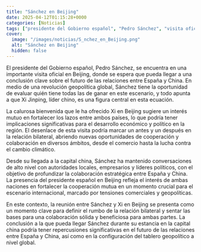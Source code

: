 ```yaml
---
title: "Sánchez en Beijing"
date: 2025-04-12T01:15:28+0000
categories: [Noticias]
tags: ["presidente del Gobierno español", "Pedro Sánchez", "visita oficial", "Beijing", "relaciones entre España y China", "Xi Jinping", "cooperación y colaboración", "comercio", "cambio climático", "colaboración estratégica."]
cover:
  image: "/images/noticias/S_nchez_en_Beijing.png"
  alt: "Sánchez en Beijing"
  hidden: false
---
```


El presidente del Gobierno español, Pedro Sánchez, se encuentra en una importante visita oficial en Beijing, donde se espera que pueda llegar a una conclusión clave sobre el futuro de las relaciones entre España y China. En medio de una revolución geopolítica global, Sánchez tiene la oportunidad de evaluar quién tiene todas las de ganar en este escenario, y todo apunta a que Xi Jinping, líder chino, es una figura central en esta ecuación. 

La calurosa bienvenida que le ha ofrecido Xi en Beijing sugiere un interés mutuo en fortalecer los lazos entre ambos países, lo que podría tener implicaciones significativas para el desarrollo económico y político en la región. El desenlace de esta visita podría marcar un antes y un después en la relación bilateral, abriendo nuevas oportunidades de cooperación y colaboración en diversos ámbitos, desde el comercio hasta la lucha contra el cambio climático.

Desde su llegada a la capital china, Sánchez ha mantenido conversaciones de alto nivel con autoridades locales, empresarios y líderes políticos, con el objetivo de profundizar la colaboración estratégica entre España y China. La presencia del presidente español en Beijing refleja el interés de ambas naciones en fortalecer la cooperación mutua en un momento crucial para el escenario internacional, marcado por tensiones comerciales y geopolíticas.

En este contexto, la reunión entre Sánchez y Xi en Beijing se presenta como un momento clave para definir el rumbo de la relación bilateral y sentar las bases para una colaboración sólida y beneficiosa para ambas partes. La conclusión a la que pueda llegar Sánchez durante su estancia en la capital china podría tener repercusiones significativas en el futuro de las relaciones entre España y China, así como en la configuración del tablero geopolítico a nivel global.
